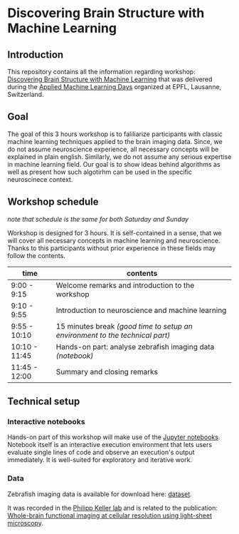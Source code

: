 # Discovering Brain Structure with Machine Learning

## Introduction
This repository contains all the information regarding workshop: [Discovering Brain Structure with Machine Learning](https://www.appliedmldays.org/workshop_sessions/discovering-brain-structure-with-machine-learning) that was delivered during the  [Applied Machine Learning Days](https://www.appliedmldays.org) organized at EPFL, Lausanne, Switzerland.

## Goal
The goal of this 3 hours workshop is to faliliarize participants with classic machine learning techniques applied to the brain imaging data. Since, we do not assume neuroscience experience, all necessary concepts will be explained in plain english. Similarly, we do not assume any serious expertise in machine learning field. Our goal is to show ideas behind algorithms as well as present how such algotirhm can be used in the specific neuroscinece context.

## Workshop schedule
*note that schedule is the same for both Saturday and Sunday*

Workshop is designed for 3 hours. It is self-contained in a sense, that we will cover all necessary concepts in machine learning and neuroscience. Thanks to this participants without prior experience in these fields may follow the contents.

|time|contents|
|----|--------|
|9:00 -  9:15  | Welcome remarks and introduction to the workshop |
|9:10 -  9:55  | Introduction to neuroscience and machine learning |
|9:55 -  10:10 | 15 minutes break *(good time to setup an environment to the technical part)* |
|10:10 - 11:45 | Hands-on part: analyse zebrafish imaging data *(notebook)* |
|11:45 - 12:00 | Summary and closing remarks |

## Technical setup



### Interactive notebooks
Hands-on part of this workshop will make use of the [Jupyter notebooks](http://jupyter.org/). Notebook itself is an interactive execution environment that lets users evaluate single lines of code and observe an execution's output immediately. It is well-suited for exploratory and iterative work.

### Data
Zebrafish imaging data is available for download here: [dataset](https://drive.google.com/drive/folders/1JshaFCm-QZ0txzX--YCOcx-Fra1liOoF?usp=sharing).

It was recorded in the [Philipp Keller lab](https://www.janelia.org/lab/keller-lab) and is related to the publication: [Whole-brain functional imaging at cellular resolution using light-sheet microscopy](https://www.nature.com/articles/nmeth.2434).

